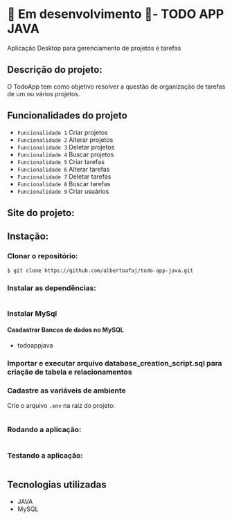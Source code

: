# :construction: Em desenvolvimento :construction:- TODO APP JAVA

Aplicação Desktop para gerenciamento de projetos e tarefas

## Descrição do projeto: 

O TodoApp tem como objetivo resolver a questão de organização de tarefas de um ou vários projetos.

## Funcionalidades do projeto

* `Funcionalidade 1` Criar projetos
* `Funcionalidade 2` Alterar projetos
* `Funcionalidade 3` Deletar projetos
* `Funcionalidade 4` Buscar projetos
* `Funcionalidade 5` Criar tarefas
* `Funcionalidade 6` Alterar tarefas
* `Funcionalidade 7` Deletar tarefas
* `Funcionalidade 8` Buscar tarefas
* `Funcionalidade 9` Criar usuários

## Site do projeto:

## Instação:

### Clonar o repositório:
```
$ git clone https://github.com/albertoafaj/todo-app-java.git
```
### Instalar as dependências:
```

```
### Instalar MySql


#### Casdastrar Bancos de dados no MySQL

* todoappjava
  
### Importar e executar arquivo database_creation_script.sql para criação de tabela e relacionamentos
   
### Cadastre as variáveis de ambiente

Crie o arquivo ```.env``` na raiz do projeto:
```

```

### Rodando a aplicação:
```

```

### Testando a aplicação:
```

```

## Tecnologias utilizadas

* JAVA
* MySQL